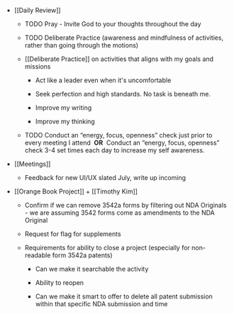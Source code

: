 - [[Daily Review]]
	 - TODO Pray - Invite God to your thoughts throughout the day

	 - TODO Deliberate Practice (awareness and mindfulness of activities, rather than going through the motions)

	 - [[Deliberate Practice]] on activities that aligns with my goals and missions
		 - Act like a leader even when it's uncomfortable

		 - Seek perfection and high standards. No task is beneath me.

		 - Improve my writing

		 - Improve my thinking

	 - TODO  Conduct an “energy, focus, openness” check just prior to every meeting I attend  **OR** 
Conduct an “energy, focus, openness” check 3-4 set times each day to increase my self awareness.

- [[Meetings]]
	 - Feedback for new UI/UX slated July, write up incoming

- [[Orange Book Project]] + [[Timothy Kim]]
	 - Confirm if we can remove 3542a forms by filtering out NDA Originals - we are assuming 3542 forms come as amendments to the NDA Original

	 - Request for flag for supplements

	 - Requirements for ability to close a project (especially for non-readable form 3542a patents)
		 - Can we make it searchable the activity

		 - Ability to reopen

		 - Can we make it smart to offer to delete all patent submission within that specific NDA submission and time
